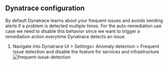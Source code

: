 ## Dynatrace configuration

By default Dynatrace learns about your frequent issues and avoids sending alerts if a problem is detected multiple times. For the auto-remediation use case we need to disable this behavior since we want to trigger a remediation action everytime Dynatrace detects an issue.

1. Navigate into Dynatrace UI > Settings> Anomaly detection > Frequent issue detection and disable the feature for services and infrastructure
   ![frequent-issue-detection](../../assets/images/disable-issue-detection.png)
